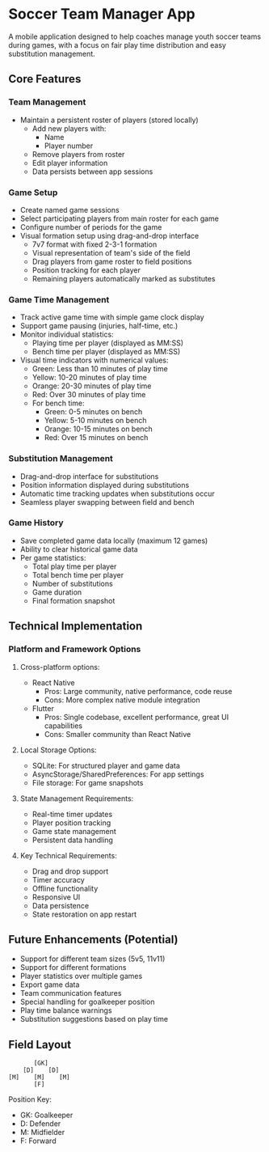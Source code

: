 # Soccer Team Manager App

A mobile application designed to help coaches manage youth soccer teams during games, with a focus on fair play time distribution and easy substitution management.

## Core Features

### Team Management
- Maintain a persistent roster of players (stored locally)
  - Add new players with:
    - Name
    - Player number
  - Remove players from roster
  - Edit player information
  - Data persists between app sessions

### Game Setup
- Create named game sessions
- Select participating players from main roster for each game
- Configure number of periods for the game
- Visual formation setup using drag-and-drop interface
  - 7v7 format with fixed 2-3-1 formation
  - Visual representation of team's side of the field
  - Drag players from game roster to field positions
  - Position tracking for each player
  - Remaining players automatically marked as substitutes

### Game Time Management
- Track active game time with simple game clock display
- Support game pausing (injuries, half-time, etc.)
- Monitor individual statistics:
  - Playing time per player (displayed as MM:SS)
  - Bench time per player (displayed as MM:SS)
- Visual time indicators with numerical values:
  - Green: Less than 10 minutes of play time
  - Yellow: 10-20 minutes of play time
  - Orange: 20-30 minutes of play time
  - Red: Over 30 minutes of play time
  - For bench time:
    - Green: 0-5 minutes on bench
    - Yellow: 5-10 minutes on bench
    - Orange: 10-15 minutes on bench
    - Red: Over 15 minutes on bench

### Substitution Management
- Drag-and-drop interface for substitutions
- Position information displayed during substitutions
- Automatic time tracking updates when substitutions occur
- Seamless player swapping between field and bench

### Game History
- Save completed game data locally (maximum 12 games)
- Ability to clear historical game data
- Per game statistics:
  - Total play time per player
  - Total bench time per player
  - Number of substitutions
  - Game duration
  - Final formation snapshot

## Technical Implementation

### Platform and Framework Options
1. Cross-platform options:
   - React Native
     - Pros: Large community, native performance, code reuse
     - Cons: More complex native module integration
   - Flutter
     - Pros: Single codebase, excellent performance, great UI capabilities
     - Cons: Smaller community than React Native

2. Local Storage Options:
   - SQLite: For structured player and game data
   - AsyncStorage/SharedPreferences: For app settings
   - File storage: For game snapshots

3. State Management Requirements:
   - Real-time timer updates
   - Player position tracking
   - Game state management
   - Persistent data handling

4. Key Technical Requirements:
   - Drag and drop support
   - Timer accuracy
   - Offline functionality
   - Responsive UI
   - Data persistence
   - State restoration on app restart

## Future Enhancements (Potential)
- Support for different team sizes (5v5, 11v11)
- Support for different formations
- Player statistics over multiple games
- Export game data
- Team communication features
- Special handling for goalkeeper position
- Play time balance warnings
- Substitution suggestions based on play time

## Field Layout
```
       [GK]
    [D]    [D]
[M]    [M]    [M]
       [F]
```
Position Key:
- GK: Goalkeeper
- D: Defender
- M: Midfielder
- F: Forward 